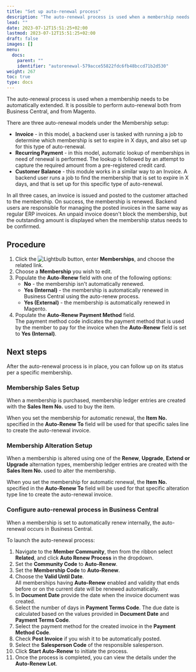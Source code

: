 ```yaml
---
title: "Set up auto-renewal process"
description: "The auto-renewal process is used when a membership needs to be automatically extended. It is possible to perform auto-renewal both from Business Central, and from Magento."
lead: ""
date: 2023-07-12T15:51:25+02:00
lastmod: 2023-07-12T15:51:25+02:00
draft: false
images: []
menu:
  docs:
    parent: ""
    identifier: "autorenewal-579acce55822fdc6fb48bccd71b2d530"
weight: 267
toc: true
type: docs
---
```


The auto-renewal process is used when a membership needs to be automatically extended. It is possible to perform auto-renewal both from Business Central, and from Magento.

There are three auto-renewal models under the Membership setup:

- **Invoice** - in this model, a backend user is tasked with running a job to determine which membership is set to expire in X days, and also set up for this type of auto-renewal. 
- **Recurring Payment** - in this model, automatic lookup of memberships in need of renewal is performed. The lookup is followed by an attempt to capture the required amount from a pre-registered credit card. 
- **Customer Balance** - this module works in a similar way to an Invoice. A backend user runs a job to find the membership that is set to expire in X days, and that is set up for this specific type of auto-renewal. 

In all three cases, an invoice is issued and posted to the customer attached to the membership. On success, the membership is renewed. Backend users are responsible for managing the posted invoices in the same way as regular ERP invoices. An unpaid invoice doesn't block the membership, but the outstanding amount is displayed when the membership status needs to be confirmed. 


## Procedure

1. Click the ![Lightbulb](Lightbulb_icon.PNG) button, enter **Memberships**, and choose the related link.
2. Choose a **Membership** you wish to edit. 
3. Populate the **Auto-Renew** field with one of the following options:   
   - **No** - the membership isn't automatically renewed.
   - **Yes (Internal)** - the membership is automatically renewed in Business Central using the auto-renew process.
   - **Yes (External)** - the membership is automatically renewed in Magento. 
4. Populate the **Auto-Renew Payment Method** field.     
   The payment method code indicates the payment method that is used by the member to pay for the invoice when the **Auto-Renew** field is set to **Yes (Internal)**.

## Next steps

After the auto-renewal process is in place, you can follow up on its status per a specific membership.

### Membership Sales Setup

When a membership is purchased, membership ledger entries are created with the **Sales Item No.** used to buy the item. 

When you set the membership for automatic renewal, the **Item No.** specified in the **Auto-Renew To** field will be used for that specific sales line to create the auto-renewal invoice. 

### Membership Alteration Setup

When a membership is altered using one of the **Renew**, **Upgrade**, **Extend or Upgrade** alternation types, membership ledger entries are created with the **Sales Item No.** used to alter the membership.

When you set the membership for automatic renewal, the **Item No.** specified in the **Auto-Renew To** field will be used for that specific alteration type line to create the auto-renewal invoice. 

### Configure auto-renewal process in Business Central

When a membership is set to automatically renew internally, the auto-renewal occurs in Business Central.

To launch the auto-renewal process:

1. Navigate to the **Member Community**, then from the ribbon select **Related**, and click **Auto Renew Process** in the dropdown.
2. Set the **Community Code** to **Auto-Renew**.
3. Set the **Membership Code** to **Auto-Renew**.
4. Choose the **Valid Until Date**.         
   All memberships having **Auto-Renew** enabled and validity that ends before or on the current date will be renewed automatically. 
5. In **Document Date** provide the date when the invoice document was created. 
6. Select the number of days in **Payment Terms Code**. 
   The due date is calculated based on the values provided in **Document Date** and **Payment Terms Code**.
7. Select the payment method for the created invoice in the **Payment Method Code**.
8. Check **Post Invoice** if you wish it to be automatically posted.
9. Select the **Salesperson Code** of the responsible salesperson.
10. Click **Start Auto-Renew** to initiate the process.
11. Once the process is completed, you can view the details under the **Auto-Renew Lot**.